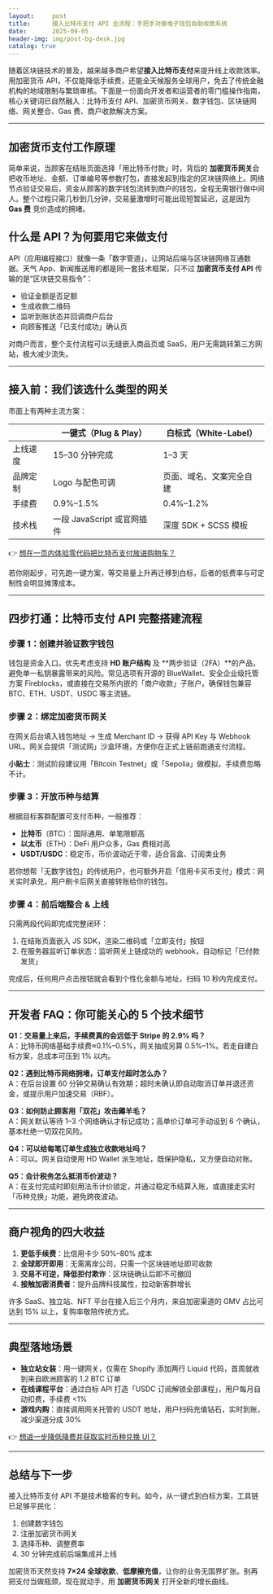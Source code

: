 ```yaml
---
layout:     post
title:      接入比特币支付 API 全流程：手把手对接电子钱包自助收款系统
date:       2025-09-05
header-img: img/post-bg-desk.jpg
catalog: true
---
```


随着区块链技术的普及，越来越多商户希望**接入比特币支付**来提升线上收款效率。用加密货币 API，不仅能降低手续费，还能全天候服务全球用户，免去了传统金融机构的地域限制与繁琐审核。下面是一份面向开发者和运营者的零门槛操作指南，核心关键词已自然融入：比特币支付 API、加密货币网关、数字钱包、区块链网络、网关整合、Gas 费、商户收款解决方案。

---

## 加密货币支付工作原理
简单来说，当顾客在结账页面选择「用比特币付款」时，背后的 **加密货币网关**会把收币地址、金额、订单编号等参数打包，直接发起到指定的区块链网络上。网络节点验证交易后，资金从顾客的数字钱包流转到商户的钱包，全程无需银行做中间人。整个过程只需几秒到几分钟，交易量激增时可能出现短暂延迟，这是因为 **Gas 费** 竞价造成的拥堵。

## 什么是 API？为何要用它来做支付
API（应用编程接口）就像一条「数字管道」，让网站后端与区块链网络互通数据。天气 App、新闻推送用的都是同一套技术框架，只不过 **加密货币支付 API** 传输的是“区块链交易指令”：  
- 验证金额是否足额  
- 生成收款二维码  
- 监听到账状态并回调商户后台  
- 向顾客推送「已支付成功」确认页  

对商户而言，整个支付流程可以无缝嵌入商品页或 SaaS，用户无需跳转第三方网站，极大减少流失。

---

## 接入前：我们该选什么类型的网关

市面上有两种主流方案：

|                | 一键式（Plug & Play） | 白标式（White-Label） |
|----------------|------------------------|------------------------|
| 上线速度       | 15–30 分钟完成         | 1–3 天                 |
| 品牌定制       | Logo 与配色可调        | 页面、域名、文案完全自建 |
| 手续费         | 0.9%–1.5%              | 0.4%–1.2%              |
| 技术栈         | 一段 JavaScript 或官网插件 | 深度 SDK + SCSS 模板   |

👉 [想在一页内体验零代码把比特币支付放进购物车？](https://okxdog.com/)

若你刚起步，可先跑一键方案，等交易量上升再迁移到白标，后者的低费率与可定制性会明显摊薄成本。

---

## 四步打通：比特币支付 API 完整搭建流程

### 步骤 1：创建并验证数字钱包
钱包是资金入口。优先考虑支持 **HD 账户结构** 及 **两步验证（2FA）**的产品，避免单一私钥暴露带来的风险。常见选项有开源的 BlueWallet、安全企业级托管方案 Fireblocks，或直接在交易所内嵌的「商户收款」子账户。确保钱包兼容 BTC、ETH、USDT、USDC 等主流链。

### 步骤 2：绑定加密货币网关
在网关后台填入钱包地址 → 生成 Merchant ID → 获得 API Key 与 Webhook URL。网关会提供「测试网」沙盒环境，方便你在正式上链前跑通支付流程。  

**小贴士**：测试阶段建议用「Bitcoin Testnet」或「Sepolia」做模拟，手续费忽略不计。

### 步骤 3：开放币种与结算
根据目标客群配置可支付币种，一般推荐：
- **比特币**（BTC）：国际通用、单笔限额高  
- **以太币**（ETH）：DeFi 用户众多，Gas 费相对高  
- **USDT/USDC**：稳定币，币价波动近于零，适合盲盒、订阅类业务  

若你想帮「无数字钱包」的传统用户，也可额外开启「信用卡买币支付」模式：网关实时承兑，用户刷卡后网关直接转账给你的钱包。

### 步骤 4：前后端整合 & 上线
只需两段代码即完成完整闭环：  
1. 在结账页面嵌入 JS SDK，渲染二维码或「立即支付」按钮  
2. 在服务器监听订单状态：监听网关上链成功的 webhook，自动标记「已付款发货」  

完成后，任何用户点击按钮就会看到个性化金额与地址，扫码 10 秒内完成支付。

---

## 开发者 FAQ：你可能关心的 5 个技术细节

**Q1：交易量上来后，手续费真的会远低于 Stripe 的 2.9% 吗？**  
A：比特币网络基础手续费≈0.1%–0.5%，网关抽成另算 0.5%–1%。若走自建白标方案，总成本可压到 1% 以内。

**Q2：遇到比特币网络拥堵，订单支付超时怎么办？**  
A：在后台设置 60 分钟交易确认有效期；超时未确认即自动取消订单并退还资金，或提示用户加速交易（RBF）。

**Q3：如何防止顾客用「双花」攻击薅羊毛？**  
A：网关默认等待 1–3 个网络确认才标记成功；高单价订单可手动设到 6 个确认，基本杜绝一切双花风险。

**Q4：可以给每笔订单生成独立收款地址吗？**  
A：可以。网关自动使用 HD Wallet 派生地址，既保护隐私，又方便自动对账。

**Q5：会计税务怎么抵消币价波动？**  
A：在支付完成时即刻用法币计价锁定，并通过稳定币结算入账，或直接走实时「币种兑换」功能，避免跨夜波动。

---

## 商户视角的四大收益

1. **更低手续费**：比信用卡少 50%–80% 成本  
2. **全球即开即用**：无需离岸公司，只需一个区块链地址即可收款  
3. **交易不可逆，降低拒付欺诈**：区块链确认后即不可撤回  
4. **接触加密消费者**：提升品牌科技属性，拉动新客群增长  

许多 SaaS、独立站、NFT 平台在接入后三个月内，来自加密渠道的 GMV 占比可达到 15% 以上，复购率敬陪传统方式。

---

## 典型落地场景

- **独立站女装**：用一键网关，仅需在 Shopify 添加两行 Liquid 代码，首周就收到来自欧洲顾客的 1.2 BTC 订单  
- **在线课程平台**：通过白标 API 打造「USDC 订阅解锁全部课程」，用户每月自动扣费，手续费 <1%  
- **游戏内购**：直接调用网关托管的 USDT 地址，用户扫码充值钻石，实时到账，减少渠道分成 30%  

👉 [想进一步降低降费并获取实时币种兑换 UI？](https://okxdog.com/)

---

## 总结与下一步

接入比特币支付 API 不是技术极客的专利。如今，从一键式到白标方案，工具链已足够平民化：  
1. 创建数字钱包  
2. 注册加密货币网关  
3. 选择币种、调整费率  
4. 30 分钟完成前后端集成并上线  

加密货币天然支持 **7×24 全球收款**、**低摩擦充值**，让你的业务无国界扩张。别再把支付当做瓶颈，现在就动手，用 **加密货币网关** 打开全新的增长曲线。